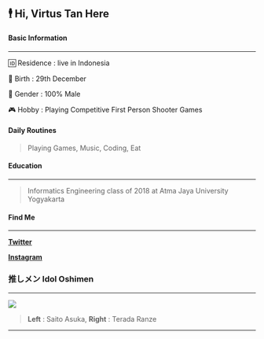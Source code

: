 ## 🕴 Hi, Virtus Tan Here




#### Basic Information
-------------
🆔 Residence : live in Indonesia 

👶 Birth : 29th December

👨 Gender : 100% Male

🎮 Hobby : Playing Competitive First Person Shooter Games

#### Daily Routines
> Playing Games, Music, Coding, Eat

#### Education
-------------

> Informatics Engineering class of 2018 at Atma Jaya University Yogyakarta

#### Find Me
-------------
[**Twitter**](https://twitter.com/Virtus_Tan "Twitter")

[**Instagram**](https://www.instagram.com/virtustan/ "Instagram")


### 推しメン Idol Oshimen
-------------
![](https://fcnogivn.com/wp-content/uploads/2018/03/Magazine-57.png)

> **Left** : Saito Asuka, **Right** : Terada Ranze
                
----


